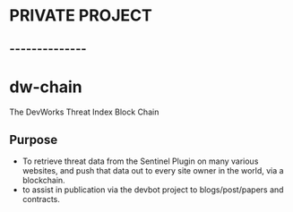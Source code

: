 # PRIVATE PROJECT
## --------------

# dw-chain
The DevWorks Threat Index Block Chain

## Purpose
 - To retrieve threat data from the Sentinel Plugin on many various websites, and push that data out to every
 site owner in the world, via a blockchain.
 - to assist in publication via the devbot project to blogs/post/papers and contracts.
